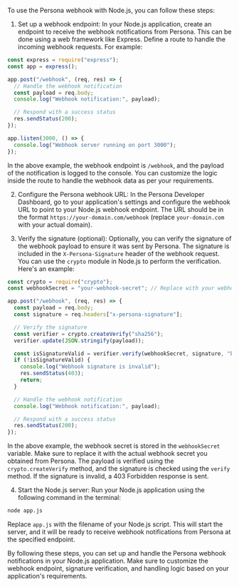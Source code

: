 To use the Persona webhook with Node.js, you can follow these steps:

1. Set up a webhook endpoint: In your Node.js application, create an endpoint to receive the webhook notifications from Persona. This can be done using a web framework like Express. Define a route to handle the incoming webhook requests. For example:

```javascript
const express = require("express");
const app = express();

app.post("/webhook", (req, res) => {
  // Handle the webhook notification
  const payload = req.body;
  console.log("Webhook notification:", payload);

  // Respond with a success status
  res.sendStatus(200);
});

app.listen(3000, () => {
  console.log("Webhook server running on port 3000");
});
```

In the above example, the webhook endpoint is `/webhook`, and the payload of the notification is logged to the console. You can customize the logic inside the route to handle the webhook data as per your requirements.

2. Configure the Persona webhook URL: In the Persona Developer Dashboard, go to your application's settings and configure the webhook URL to point to your Node.js webhook endpoint. The URL should be in the format `https://your-domain.com/webhook` (replace `your-domain.com` with your actual domain).

3. Verify the signature (optional): Optionally, you can verify the signature of the webhook payload to ensure it was sent by Persona. The signature is included in the `X-Persona-Signature` header of the webhook request. You can use the `crypto` module in Node.js to perform the verification. Here's an example:

```javascript
const crypto = require("crypto");
const webhookSecret = "your-webhook-secret"; // Replace with your webhook secret from Persona

app.post("/webhook", (req, res) => {
  const payload = req.body;
  const signature = req.headers["x-persona-signature"];

  // Verify the signature
  const verifier = crypto.createVerify("sha256");
  verifier.update(JSON.stringify(payload));

  const isSignatureValid = verifier.verify(webhookSecret, signature, "base64");
  if (!isSignatureValid) {
    console.log("Webhook signature is invalid");
    res.sendStatus(403);
    return;
  }

  // Handle the webhook notification
  console.log("Webhook notification:", payload);

  // Respond with a success status
  res.sendStatus(200);
});
```

In the above example, the webhook secret is stored in the `webhookSecret` variable. Make sure to replace it with the actual webhook secret you obtained from Persona. The payload is verified using the `crypto.createVerify` method, and the signature is checked using the `verify` method. If the signature is invalid, a 403 Forbidden response is sent.

4. Start the Node.js server: Run your Node.js application using the following command in the terminal:

```bash
node app.js
```

Replace `app.js` with the filename of your Node.js script. This will start the server, and it will be ready to receive webhook notifications from Persona at the specified endpoint.

By following these steps, you can set up and handle the Persona webhook notifications in your Node.js application. Make sure to customize the webhook endpoint, signature verification, and handling logic based on your application's requirements.
